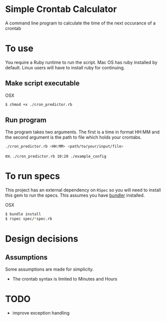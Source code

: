 # Simple Crontab Calculator

A command line program to calculate the time of the next occurance of a crontab

# To use

You require a Ruby runtime to run the script. Mac OS has ruby installed by default. Linux users will have to install ruby for continuing.

## Make script executable

OSX 
```bash
$ chmod +x ./cron_predictor.rb
```

## Run program

The program takes two arguments. The first is a time in format HH:MM and the second argument is the path to file which holds your crontabs.
```bash
./cron_predictor.rb <HH:MM> <path/to/your/input/file>
```
ex. `./cron_predictor.rb 10:20 ./example_config`

# To run specs

This project has an external dependency on `RSpec` so you will need to install this gem to run the specs. This assumes you have [bundler](https://bundler.io/) installed.

OSX
```bash
$ bundle install
$ rspec spec/*spec.rb
```

# Design decisions

## Assumptions

Some assumptions are made for simplicity.

- The crontab syntax is limited to Minutes and Hours

# TODO

- improve exception handling
